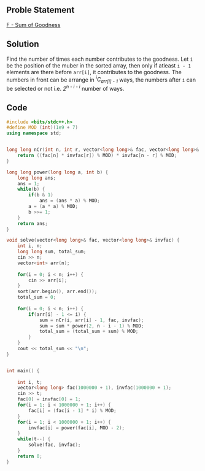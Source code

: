 ## Proble Statement
[F - Sum of Goodness](https://www.codechef.com/problems/SEQGOODNESS?tab=statement)

## Solution
Find the number of times each number contributes to the goodness. Let `i` be the position of the muber in the sorted array, then only if atleast `i - 1` elements are there before `arr[i]`, it contributes to the goodness. The numbers in front can be arrange in <i><sup>i</sup>C<sub>arr[i] - 1</sub></i> ways, the numbers after `i` can be selected or not i.e. <i>2<sup>n - i - i</sup></i> number of ways.

## Code
```cpp
#include <bits/stdc++.h>
#define MOD (int)(1e9 + 7)
using namespace std;


long long nCr(int n, int r, vector<long long>& fac, vector<long long>& invfac) {
    return ((fac[n] * invfac[r]) % MOD) * invfac[n - r] % MOD;
}

long long power(long long a, int b) {
    long long ans;
    ans = 1;
    while(b) {
        if(b & 1)
            ans = (ans * a) % MOD;
        a = (a * a) % MOD;
        b >>= 1;
    }
    return ans;
}

void solve(vector<long long>& fac, vector<long long>& invfac) {
    int i, n;
    long long sum, total_sum;
    cin >> n;
    vector<int> arr(n);
    
    for(i = 0; i < n; i++) {
        cin >> arr[i];
    }
    sort(arr.begin(), arr.end());
    total_sum = 0;
    
    for(i = 0; i < n; i++) {
        if(arr[i] - 1 <= i) {
            sum = nCr(i, arr[i] - 1, fac, invfac);
            sum = sum * power(2, n - i - 1) % MOD;
            total_sum = (total_sum + sum) % MOD;
        }
    }
    cout << total_sum << "\n";
}


int main() {
	
	int i, t;
	vector<long long> fac(1000000 + 1), invfac(1000000 + 1);
	cin >> t;
	fac[0] = invfac[0] = 1;
	for(i = 1; i < 1000000 + 1; i++) {
	    fac[i] = (fac[i - 1] * i) % MOD;
	}
	for(i = 1; i < 1000000 + 1; i++) {
	    invfac[i] = power(fac[i], MOD - 2);
	}
	while(t--) {
	    solve(fac, invfac);
	}
	return 0;
}
```
